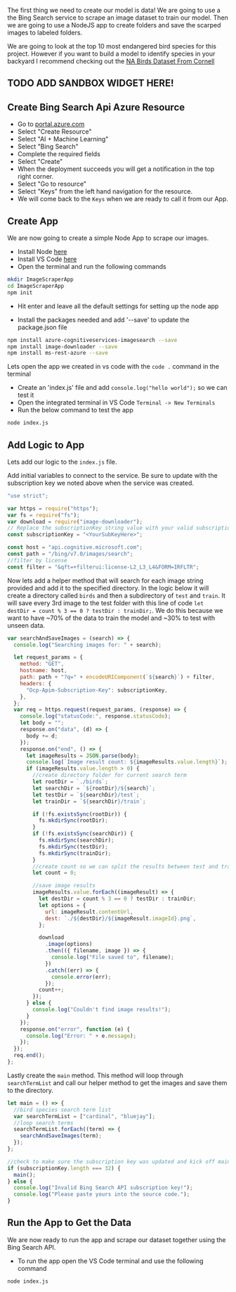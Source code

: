 The first thing we need to create our model is data! We are going to use a the Bing Search service to scrape an image dataset to train our model. Then we are going to use a NodeJS app to create folders and save the scarped images to labeled folders.

We are going to look at the top 10 most endangered bird species for this project. However if you want to build a model to identify species in your backyard I recommend checking out the [NA Birds Dataset From Cornell](https://dl.allaboutbirds.org/nabirds)

## TODO ADD SANDBOX WIDGET HERE!

## Create Bing Search Api Azure Resource

- Go to [portal.azure.com](https://portal.azure.com/)
- Select "Create Resource"
- Select "AI + Machine Learning"
- Select "Bing Search"
- Complete the required fields
- Select "Create"
- When the deployment succeeds you will get a notification in the top right corner.
- Select "Go to resource"
- Select "Keys" from the left hand navigation for the resource.
- We will come back to the `Keys` when we are ready to call it from our App.

## Create App

We are now going to create a simple Node App to scrape our images.

- Install Node [here](https://nodejs.org/en/download/)
- Install VS Code [here](https://code.visualstudio.com/download)
- Open the terminal and run the following commands

```bash
mkdir ImageScraperApp
cd ImageScraperApp
npm init
```

- Hit enter and leave all the default settings for setting up the node app

- Install the packages needed and add '--save' to update the package.json file

```bash
npm install azure-cognitiveservices-imagesearch --save
npm install image-downloader --save
npm install ms-rest-azure --save
```

Lets open the app we created in vs code with the `code .` command in the terminal

- Create an 'index.js' file and add `console.log("hello world");` so we can test it
- Open the integrated terminal in VS Code `Terminal -> New Terminals`
- Run the below command to test the app

```bash
node index.js
```

## Add Logic to App

Lets add our logic to the `index.js` file.

Add initial variables to connect to the service. Be sure to update with the subscription key we noted above when the service was created.

```javascript
"use strict";

var https = require("https");
var fs = require("fs");
var download = require("image-downloader");
// Replace the subscriptionKey string value with your valid subscription key.
const subscriptionKey = "<YourSubKeyHere>";

const host = "api.cognitive.microsoft.com";
const path = "/bing/v7.0/images/search";
//filter by license
const filter = "&qft=+filterui:license-L2_L3_L4&FORM=IRFLTR";
```

Now lets add a helper method that will search for each image string provided and add it to the specified directory. In the logic below it will create a directory called `birds` and then a subdirectory of `test` and `train`. It will save every 3rd image to the test folder with this line of code `let destDir = count % 3 == 0 ? testDir : trainDir;`. We do this because we want to have ~70% of the data to train the model and ~30% to test with unseen data.

```javascript
var searchAndSaveImages = (search) => {
  console.log("Searching images for: " + search);

  let request_params = {
    method: "GET",
    hostname: host,
    path: path + "?q=" + encodeURIComponent(`${search}`) + filter,
    headers: {
      "Ocp-Apim-Subscription-Key": subscriptionKey,
    },
  };
  var req = https.request(request_params, (response) => {
    console.log("statusCode:", response.statusCode);
    let body = "";
    response.on("data", (d) => {
      body += d;
    });
    response.on("end", () => {
      let imageResults = JSON.parse(body);
      console.log(`Image result count: ${imageResults.value.length}`);
      if (imageResults.value.length > 0) {
        //create directory folder for current search term
        let rootDir = `./birds`;
        let searchDir = `${rootDir}/${search}`;
        let testDir = `${searchDir}/test`;
        let trainDir = `${searchDir}/train`;

        if (!fs.existsSync(rootDir)) {
          fs.mkdirSync(rootDir);
        }
        if (!fs.existsSync(searchDir)) {
          fs.mkdirSync(searchDir);
          fs.mkdirSync(testDir);
          fs.mkdirSync(trainDir);
        }
        //create count so we can split the results between test and train folder
        let count = 0;

        //save image results
        imageResults.value.forEach((imageResult) => {
          let destDir = count % 3 == 0 ? testDir : trainDir;
          let options = {
            url: imageResult.contentUrl,
            dest: `./${destDir}/${imageResult.imageId}.png`,
          };

          download
            .image(options)
            .then(({ filename, image }) => {
              console.log("File saved to", filename);
            })
            .catch((err) => {
              console.error(err);
            });
          count++;
        });
      } else {
        console.log("Couldn't find image results!");
      }
    });
    response.on("error", function (e) {
      console.log("Error: " + e.message);
    });
  });
  req.end();
};
```

Lastly create the `main` method. This method will loop through `searchTermList` and call our helper method to get the images and save them to the directory.

```javascript
let main = () => {
  //bird species search term list
  var searchTermList = ["cardinal", "bluejay"];
  //loop search terms
  searchTermList.forEach((term) => {
    searchAndSaveImages(term);
  });
};

//check to make sure the subscription key was updated and kick off main func
if (subscriptionKey.length === 32) {
  main();
} else {
  console.log("Invalid Bing Search API subscription key!");
  console.log("Please paste yours into the source code.");
}
```

## Run the App to Get the Data

We are now ready to run the app and scrape our dataset together using the Bing Search API.

- To run the app open the VS Code terminal and use the following command

```bash
node index.js
```

